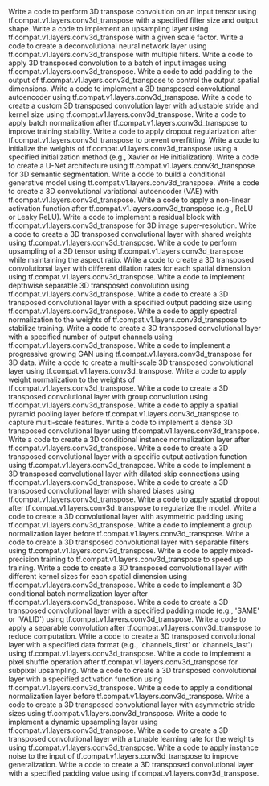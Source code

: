 Write a code to perform 3D transpose convolution on an input tensor using tf.compat.v1.layers.conv3d_transpose with a specified filter size and output shape.
Write a code to implement an upsampling layer using tf.compat.v1.layers.conv3d_transpose with a given scale factor.
Write a code to create a deconvolutional neural network layer using tf.compat.v1.layers.conv3d_transpose with multiple filters.
Write a code to apply 3D transposed convolution to a batch of input images using tf.compat.v1.layers.conv3d_transpose.
Write a code to add padding to the output of tf.compat.v1.layers.conv3d_transpose to control the output spatial dimensions.
Write a code to implement a 3D transposed convolutional autoencoder using tf.compat.v1.layers.conv3d_transpose.
Write a code to create a custom 3D transposed convolution layer with adjustable stride and kernel size using tf.compat.v1.layers.conv3d_transpose.
Write a code to apply batch normalization after tf.compat.v1.layers.conv3d_transpose to improve training stability.
Write a code to apply dropout regularization after tf.compat.v1.layers.conv3d_transpose to prevent overfitting.
Write a code to initialize the weights of tf.compat.v1.layers.conv3d_transpose using a specified initialization method (e.g., Xavier or He initialization).
Write a code to create a U-Net architecture using tf.compat.v1.layers.conv3d_transpose for 3D semantic segmentation.
Write a code to build a conditional generative model using tf.compat.v1.layers.conv3d_transpose.
Write a code to create a 3D convolutional variational autoencoder (VAE) with tf.compat.v1.layers.conv3d_transpose.
Write a code to apply a non-linear activation function after tf.compat.v1.layers.conv3d_transpose (e.g., ReLU or Leaky ReLU).
Write a code to implement a residual block with tf.compat.v1.layers.conv3d_transpose for 3D image super-resolution.
Write a code to create a 3D transposed convolutional layer with shared weights using tf.compat.v1.layers.conv3d_transpose.
Write a code to perform upsampling of a 3D tensor using tf.compat.v1.layers.conv3d_transpose while maintaining the aspect ratio.
Write a code to create a 3D transposed convolutional layer with different dilation rates for each spatial dimension using tf.compat.v1.layers.conv3d_transpose.
Write a code to implement depthwise separable 3D transposed convolution using tf.compat.v1.layers.conv3d_transpose.
Write a code to create a 3D transposed convolutional layer with a specified output padding size using tf.compat.v1.layers.conv3d_transpose.
Write a code to apply spectral normalization to the weights of tf.compat.v1.layers.conv3d_transpose to stabilize training.
Write a code to create a 3D transposed convolutional layer with a specified number of output channels using tf.compat.v1.layers.conv3d_transpose.
Write a code to implement a progressive growing GAN using tf.compat.v1.layers.conv3d_transpose for 3D data.
Write a code to create a multi-scale 3D transposed convolutional layer using tf.compat.v1.layers.conv3d_transpose.
Write a code to apply weight normalization to the weights of tf.compat.v1.layers.conv3d_transpose.
Write a code to create a 3D transposed convolutional layer with group convolution using tf.compat.v1.layers.conv3d_transpose.
Write a code to apply a spatial pyramid pooling layer before tf.compat.v1.layers.conv3d_transpose to capture multi-scale features.
Write a code to implement a dense 3D transposed convolutional layer using tf.compat.v1.layers.conv3d_transpose.
Write a code to create a 3D conditional instance normalization layer after tf.compat.v1.layers.conv3d_transpose.
Write a code to create a 3D transposed convolutional layer with a specific output activation function using tf.compat.v1.layers.conv3d_transpose.
Write a code to implement a 3D transposed convolutional layer with dilated skip connections using tf.compat.v1.layers.conv3d_transpose.
Write a code to create a 3D transposed convolutional layer with shared biases using tf.compat.v1.layers.conv3d_transpose.
Write a code to apply spatial dropout after tf.compat.v1.layers.conv3d_transpose to regularize the model.
Write a code to create a 3D convolutional layer with asymmetric padding using tf.compat.v1.layers.conv3d_transpose.
Write a code to implement a group normalization layer before tf.compat.v1.layers.conv3d_transpose.
Write a code to create a 3D transposed convolutional layer with separable filters using tf.compat.v1.layers.conv3d_transpose.
Write a code to apply mixed-precision training to tf.compat.v1.layers.conv3d_transpose to speed up training.
Write a code to create a 3D transposed convolutional layer with different kernel sizes for each spatial dimension using tf.compat.v1.layers.conv3d_transpose.
Write a code to implement a 3D conditional batch normalization layer after tf.compat.v1.layers.conv3d_transpose.
Write a code to create a 3D transposed convolutional layer with a specified padding mode (e.g., 'SAME' or 'VALID') using tf.compat.v1.layers.conv3d_transpose.
Write a code to apply a separable convolution after tf.compat.v1.layers.conv3d_transpose to reduce computation.
Write a code to create a 3D transposed convolutional layer with a specified data format (e.g., 'channels_first' or 'channels_last') using tf.compat.v1.layers.conv3d_transpose.
Write a code to implement a pixel shuffle operation after tf.compat.v1.layers.conv3d_transpose for subpixel upsampling.
Write a code to create a 3D transposed convolutional layer with a specified activation function using tf.compat.v1.layers.conv3d_transpose.
Write a code to apply a conditional normalization layer before tf.compat.v1.layers.conv3d_transpose.
Write a code to create a 3D transposed convolutional layer with asymmetric stride sizes using tf.compat.v1.layers.conv3d_transpose.
Write a code to implement a dynamic upsampling layer using tf.compat.v1.layers.conv3d_transpose.
Write a code to create a 3D transposed convolutional layer with a tunable learning rate for the weights using tf.compat.v1.layers.conv3d_transpose.
Write a code to apply instance noise to the input of tf.compat.v1.layers.conv3d_transpose to improve generalization.
Write a code to create a 3D transposed convolutional layer with a specified padding value using tf.compat.v1.layers.conv3d_transpose.